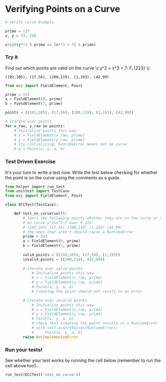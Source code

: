 
# Verifying Points on a Curve


```python
# Verify curve Example

prime = 137
x, y = 73, 128

print(y**2 % prime == (x**3 + 7) % prime)
```

### Try it

Find out which points are valid on the curve \\( y^2 = x^3 + 7: F_{223} \\)

```
(192,105), (17,56), (200,119), (1,193), (42,99)
```


```python
from ecc import FieldElement, Point

prime = 223
a = FieldElement(0, prime)
b = FieldElement(7, prime)

points = ((192,105), (17,56), (200,119), (1,193), (42,99))

# iterate over points
for x_raw, y_raw in points:
    # Initialize points this way:
    # x = FieldElement(x_raw, prime)
    # y = FieldElement(y_raw, prime)
    # try initializing, RuntimeError means not on curve
    # p = Point(x, y, a, b)
```

### Test Driven Exercise

It's your turn to write a test now. Write the test below checking for whether the point is on the curve using the comments as a guide.


```python
from helper import run_test
from unittest import TestCase
from ecc import FieldElement, Point

class ECCTest(TestCase):

    def test_on_curve(self):
        # tests the following points whether they are on the curve or not
        # on curve y^2=x^3-7 over F_223:
        # (192,105) (17,56) (200,119) (1,193) (42,99)
        # the ones that aren't should raise a RuntimeError
        prime = 223
        a = FieldElement(0, prime)
        b = FieldElement(7, prime)
        
        valid_points = ((192,105), (17,56), (1,193))
        invalid_points = ((200,119), (42,99))
        
        # iterate over valid points
            # Initialize points this way:
            # x = FieldElement(x_raw, prime)
            # y = FieldElement(y_raw, prime)
            # Point(x, y, a, b)
            # Creating the point should not result in an error

        # iterate over invalid points
            # Initialize points this way:
            # x = FieldElement(x_raw, prime)
            # y = FieldElement(y_raw, prime)
            # Point(x, y, a, b)
            # check that creating the point results in a RuntimeError
            # with self.assertRaises(RuntimeError):
            #     Point(x, y, a, b)
        raise NotImplementedError
```

### Run your tests!

See whether your test works by running the cell below (remember to run the cell above too!).


```python
run_test(ECCTest('test_on_curve'))
```
